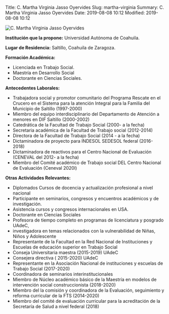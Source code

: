 Title: C. Martha Virginia Jasso Oyervides 
Slug: martha-virginia
Summary: C. Martha Virginia Jasso Oyervides
Date: 2019-08-08 10:12
Modified: 2019-08-08 10:12


![C. Martha Virginia Jasso Oyervides](3.jpg)

**Institución que la propone:** Universidad Autónoma de Coahuila.

**Lugar de Residencia:** Saltillo, Coahuila de Zaragoza.

**Formación Académica:**

* Licenciada en Trabajo Social.
* Maestría en Desarrollo Social
* Doctorante en Ciencias Sociales.

**Antecedentes Laborales:**

* Trabajadora social y promotor comunitario del Programa Rescate en el Crucero  en el Sistema para la atención Integral para la Familia del Municipio de Saltillo (1997-2000)
*  Miembro del equipo interdisciplinario del Departamento de Atención a menores en DIF Saltillo (2000-2002)
* Catedrática de la Facultad de Trabajo Social  (2000- a la fecha)
* Secretaria académica de la Facultad de Trabajo social  (2012-2014)
* Directora de la Facultad de Trabajo Social  (2014 - a la fecha)
* Dictaminadora de proyecto para INDESOL SEDESOL federal (2016- 2018)
* Dictaminadora de reactivos para el  Centro Nacional de Evaluación  (CENEVAL del 2012- a la fecha)
* Miembro del Comité académico de Trabajo social DEL Centro Nacional de Evaluación (Ceneval 2020l)

**Otras Actividades Relevantes:**


* Diplomados Cursos de docencia y actualización profesional a nivel nacional
* Participante en seminarios, congresos y encuentros académicos y de investigación.
* Asistencia cursos y congresos internacionales en USA.
* Doctorante en Ciencias Sociales
* Profesora de tiempo completo  en programas de licenciatura y posgrado UAdeC, 
* investigadora en temas relacionados con la vulnerabilidad de  Niñas, Niños y Adolescente
* Representante de la Facultad en la Red Nacional de Instituciones y Escuelas de educación superior en Trabajo Social
* Conseja Universitaria  maestra  (2015-2019) UAdeC
* Consejera directiva  ( 2015-2020) UAdeC
* Representante en la Asociación Nacional de instituciones y escuelas de Trabajo Social  (2017-2020)
* Coordinadora de seminarios  interinstitucionales 
* Miembro de Núcleo académico básico de la Maestría en modelos de intervención social construccionista (2018-2020)
* Miembro del la comisión  y coordinadora de la Evaluación, seguimiento y reforma curricular de la FTS (2014-2020)
* Miembro del comité de evaluación curricular  para la acreditación de la Secretaría de Salud a nivel federal (2018)